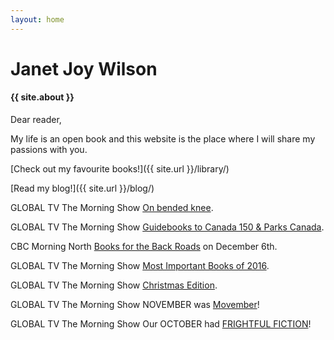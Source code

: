 ```yaml
---
layout: home
---
```


# Janet Joy Wilson

#### {{ site.about }}

Dear reader,

My life is an open book and this website is the place where I will share my passions with you.

[Check out my favourite books!]({{ site.url }}/library/)

[Read my blog!]({{ site.url }}/blog/)

<i class="fa fa-television" aria-hidden="true"></i> GLOBAL TV The Morning Show [On bended knee](http://globalnews.ca/video/3256555/must-read-books-for-february).

<i class="fa fa-television" aria-hidden="true"></i> GLOBAL TV The Morning Show [Guidebooks to Canada 150 & Parks Canada](http://globalnews.ca/video/3164714/books-to-celebrate-canadas-150th-birthday).

<i class="fa fa-microphone" aria-hidden="true"></i> CBC Morning North [Books for the Back Roads](http://www.cbc.ca/player/play/825912899683/ ) on December 6th.

<i class="fa fa-television" aria-hidden="true"></i> GLOBAL TV The Morning Show [Most Important Books of 2016](http://globalnews.ca/video/3140646/the-books-that-mattered-most-in-2016).

<i class="fa fa-television" aria-hidden="true"></i> GLOBAL TV The Morning Show [Christmas Edition](http://globalnews.ca/video/3114651/holiday-book-guide-with-janet-joy-wilson).

<i class="fa fa-television" aria-hidden="true"></i> GLOBAL TV The Morning Show NOVEMBER was [Movember](http://globalnews.ca/video/3088642/movember-themed-books-that-bring-awareness-to-mens-health)!

<i class="fa fa-television" aria-hidden="true"></i> GLOBAL TV The Morning Show Our OCTOBER had [FRIGHTFUL FICTION](http://globalnews.ca/video/3015433/the-best-spooky-books-to-read-this-month )!

